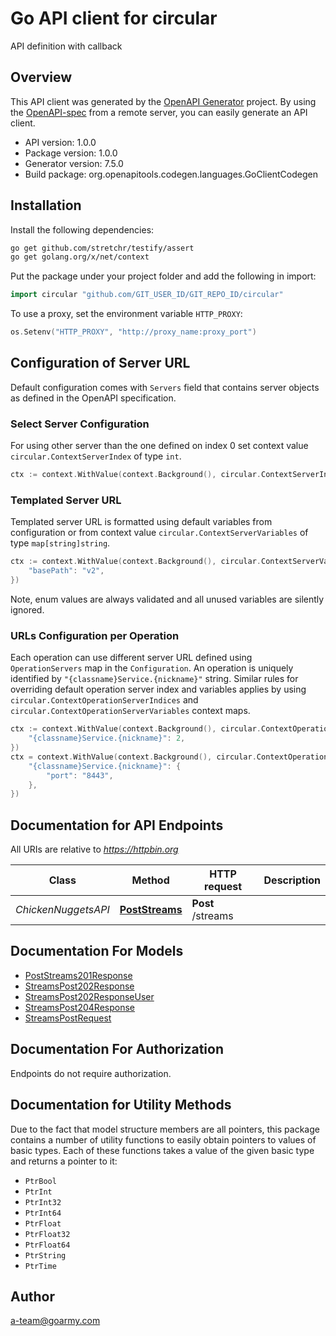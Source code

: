 # Go API client for circular

API definition with callback

## Overview
This API client was generated by the [OpenAPI Generator](https://openapi-generator.tech) project.  By using the [OpenAPI-spec](https://www.openapis.org/) from a remote server, you can easily generate an API client.

- API version: 1.0.0
- Package version: 1.0.0
- Generator version: 7.5.0
- Build package: org.openapitools.codegen.languages.GoClientCodegen

## Installation

Install the following dependencies:

```sh
go get github.com/stretchr/testify/assert
go get golang.org/x/net/context
```

Put the package under your project folder and add the following in import:

```go
import circular "github.com/GIT_USER_ID/GIT_REPO_ID/circular"
```

To use a proxy, set the environment variable `HTTP_PROXY`:

```go
os.Setenv("HTTP_PROXY", "http://proxy_name:proxy_port")
```

## Configuration of Server URL

Default configuration comes with `Servers` field that contains server objects as defined in the OpenAPI specification.

### Select Server Configuration

For using other server than the one defined on index 0 set context value `circular.ContextServerIndex` of type `int`.

```go
ctx := context.WithValue(context.Background(), circular.ContextServerIndex, 1)
```

### Templated Server URL

Templated server URL is formatted using default variables from configuration or from context value `circular.ContextServerVariables` of type `map[string]string`.

```go
ctx := context.WithValue(context.Background(), circular.ContextServerVariables, map[string]string{
	"basePath": "v2",
})
```

Note, enum values are always validated and all unused variables are silently ignored.

### URLs Configuration per Operation

Each operation can use different server URL defined using `OperationServers` map in the `Configuration`.
An operation is uniquely identified by `"{classname}Service.{nickname}"` string.
Similar rules for overriding default operation server index and variables applies by using `circular.ContextOperationServerIndices` and `circular.ContextOperationServerVariables` context maps.

```go
ctx := context.WithValue(context.Background(), circular.ContextOperationServerIndices, map[string]int{
	"{classname}Service.{nickname}": 2,
})
ctx = context.WithValue(context.Background(), circular.ContextOperationServerVariables, map[string]map[string]string{
	"{classname}Service.{nickname}": {
		"port": "8443",
	},
})
```

## Documentation for API Endpoints

All URIs are relative to *https://httpbin.org*

Class | Method | HTTP request | Description
------------ | ------------- | ------------- | -------------
*ChickenNuggetsAPI* | [**PostStreams**](docs/ChickenNuggetsAPI.md#poststreams) | **Post** /streams | 


## Documentation For Models

 - [PostStreams201Response](docs/PostStreams201Response.md)
 - [StreamsPost202Response](docs/StreamsPost202Response.md)
 - [StreamsPost202ResponseUser](docs/StreamsPost202ResponseUser.md)
 - [StreamsPost204Response](docs/StreamsPost204Response.md)
 - [StreamsPostRequest](docs/StreamsPostRequest.md)


## Documentation For Authorization

Endpoints do not require authorization.


## Documentation for Utility Methods

Due to the fact that model structure members are all pointers, this package contains
a number of utility functions to easily obtain pointers to values of basic types.
Each of these functions takes a value of the given basic type and returns a pointer to it:

* `PtrBool`
* `PtrInt`
* `PtrInt32`
* `PtrInt64`
* `PtrFloat`
* `PtrFloat32`
* `PtrFloat64`
* `PtrString`
* `PtrTime`

## Author

a-team@goarmy.com

